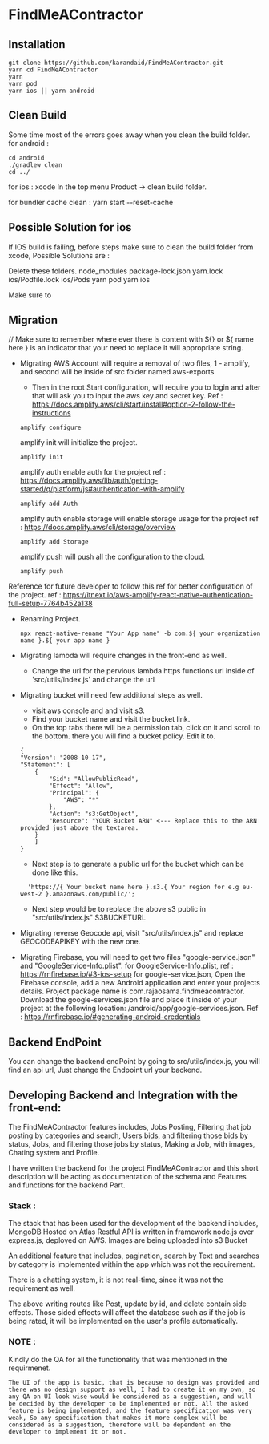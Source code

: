 # FindMeAContractor

## Installation

    git clone https://github.com/karandaid/FindMeAContractor.git
    yarn cd FindMeAContractor
    yarn
    yarn pod
    yarn ios || yarn android

## Clean Build
Some time most of the errors goes away when you clean the build folder.
for android :

    cd android
    ./gradlew clean
    cd ../

for ios :
    xcode 
    In the top menu Product -> clean build folder.

for bundler cache clean :
    yarn start --reset-cache
    

## Possible Solution for ios

If IOS build is failing, before steps make sure to clean the build folder from xcode, Possible Solutions are :

Delete these folders.
node_modules
package-lock.json
yarn.lock
ios/Podfile.lock
ios/Pods
yarn pod
yarn ios

Make sure to



## Migration

// Make sure to remember where ever there is content with ${} or ${ name here } is an indicator that your need to replace it will appropriate string.

- Migrating AWS Account will require a removal of two files, 1 - amplify, and second will be inside of src folder named aws-exports

  - Then in the root
    Start configuration, will require you to login and after that will ask you to input the aws key and secret key.
    Ref : https://docs.amplify.aws/cli/start/install#option-2-follow-the-instructions

  ```
  amplify configure
  ```

  amplify init will initialize the project.

  ```
  amplify init
  ```

  amplify auth enable auth for the project
  ref : https://docs.amplify.aws/lib/auth/getting-started/q/platform/js#authentication-with-amplify

  ```
  amplify add Auth
  ```

  amplify auth enable storage will enable storage usage for the project
  ref : https://docs.amplify.aws/cli/storage/overview

  ```
  amplify add Storage
  ```

  amplify push will push all the configuration to the cloud.

  ```
  amplify push
  ```

Reference for future developer to follow this ref for better configuration of the project.
ref : https://itnext.io/aws-amplify-react-native-authentication-full-setup-7764b452a138

- Renaming Project.

  ```
  npx react-native-rename "Your App name" -b com.${ your organization name }.${ your app name }
  ```

- Migrating lambda will require changes in the front-end as well.

  - Change the url for the pervious lambda https functions url inside of 'src/utils/index.js' and change the url

- Migrating bucket will need few additional steps as well.

  - visit aws console and and visit s3.
  - Find your bucket name and visit the bucket link.
  - On the top tabs there will be a permission tab, click on it and scroll to the bottom. there you will find a bucket policy. Edit it to.

  ```
  {
  "Version": "2008-10-17",
  "Statement": [
      {
          "Sid": "AllowPublicRead",
          "Effect": "Allow",
          "Principal": {
              "AWS": "*"
          },
          "Action": "s3:GetObject",
          "Resource": "YOUR Bucket ARN" <--- Replace this to the ARN provided just above the textarea.
      }
      ]
  }
  ```

  - Next step is to generate a public url for the bucket which can be done like this.

  ```
    'https://{ Your bucket name here }.s3.{ Your region for e.g eu-west-2 }.amazonaws.com/public/';
  ```

  - Next step would be to replace the above s3 public in "src/utils/index.js" S3BUCKETURL

- Migrating reverse Geocode api, visit "src/utils/index.js" and replace GEOCODEAPIKEY with the new one.

- Migrating Firebase, you will need to get two files "google-service.json" and "GoogleService-Info.plist".
  for GoogleService-Info.plist, ref : https://rnfirebase.io/#3-ios-setup
  for google-service.json,
  Open the Firebase console, add a new Android application and enter your projects details. Project package name is com.rajaosama.findmeacontractor. Download the google-services.json file and place it inside of your project at the following location: /android/app/google-services.json.
  Ref : https://rnfirebase.io/#generating-android-credentials

## Backend EndPoint

You can change the backend endPoint by going to src/utils/index.js, you will find an api url, Just change the Endpoint url your backend.

## Developing Backend and Integration with the front-end:

The FindMeAContractor features includes, Jobs Posting, Filtering that job posting by categories and search, Users bids, and filtering those bids by status, Jobs, and filtering those jobs by status, Making a Job, with images, Chating system and Profile.

I have written the backend for the project FindMeAContractor and this short description will be acting as documentation of the schema and Features and functions for the backend Part.

### Stack :

The stack that has been used for the development of the backend includes,
MongoDB Hosted on Atlas
Restful API is written in framework node.js over express.js, deployed on AWS.
Images are being uploaded into s3 Bucket

An additional feature that includes, pagination, search by Text and searches by category is implemented within the app which was not the requirement.

There is a chatting system, it is not real-time, since it was not the requirement as well.

The above writing routes like Post, update by id, and delete contain side effects. Those sided effects will affect the database such as if the job is being rated, it will be implemented on the user's profile automatically.

### NOTE :

Kindly do the QA for all the functionality that was mentioned in the requirmenet.

`The UI of the app is basic, that is because no design was provided and there was no design support as well, I had to create it on my own, so any QA on UI look wise would be considered as a suggestion, and will be decided by the developer to be implemented or not. All the asked feature is being implemented, and the feature specification was very weak, So any specification that makes it more complex will be considered as a suggestion, therefore will be dependent on the developer to implement it or not.`
